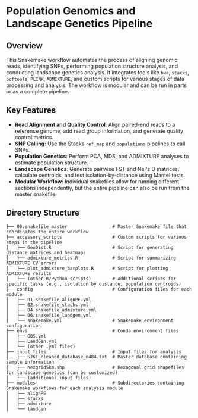 # Population Genomics and Landscape Genetics Pipeline

## Overview

This Snakemake workflow automates the process of aligning genomic reads, identifying SNPs, performing population structure analysis, and conducting landscape genetics analysis. It integrates tools like `bwa`, `stacks`, `bcftools`, `PLINK`, `ADMIXTURE`, and custom scripts for various stages of data processing and analysis. The workflow is modular and can be run in parts or as a complete pipeline.

## Key Features

- **Read Alignment and Quality Control**: Align paired-end reads to a reference genome, add read group information, and generate quality control metrics.
- **SNP Calling**: Use the Stacks `ref_map` and `populations` pipelines to call SNPs.
- **Population Genetics**: Perform PCA, MDS, and ADMIXTURE analyses to estimate population structure.
- **Landscape Genetics**: Generate pairwise FST and Nei's D matrices, calculate centroids, and test isolation-by-distance using Mantel tests.
- **Modular Workflow**: Individual snakefiles allow for running different sections independently, but the entire pipeline can also be run from the master snakefile.

## Directory Structure

```plaintext
├── 00.snakefile_master                 # Master Snakemake file that coordinates the entire workflow
├── accessory_scripts                   # Custom scripts for various steps in the pipeline
│   ├── GenDist.R                       # Script for generating distance matrices and heatmaps
│   ├── admixture_metrics.R             # Script for summarizing ADMIXTURE CV errors
│   ├── plot_admixture_barplots.R       # Script for plotting ADMIXTURE results
│   └── (other R/Python scripts)        # Additional scripts for specific tasks (e.g., isolation by distance, population centroids)
├── config                              # Configuration files for each module
│   ├── 01.snakefile_alignPE.yml
│   ├── 02.snakefile_stacks.yml
│   ├── 04.snakefile_admixture.yml
│   ├── 06.snakefile_landgen.yml
│   └── snakemake.yml                   # Snakemake environment configuration
├── envs                                # Conda environment files
│   ├── GBS.yml
│   ├── LandGen.yml
│   └── (other .yml files)
├── input_files                         # Input files for analysis
│   ├── SJKF_cleaned_database_n484.txt  # Master database containing sample information
│   ├── hexgrid5km.shp                  # Hexagonal grid shapefiles for landscape genetics (can be customized)
│   └── (additional input files)
├── modules                             # Subdirectories containing Snakemake workflows for each analysis module
│   ├── alignPE
│   ├── stacks
│   ├── admixture
│   └── landgen
